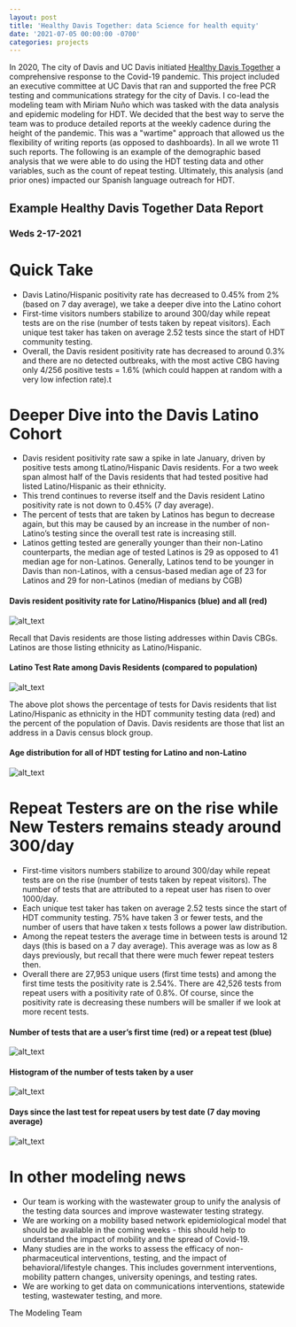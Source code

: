 ```yaml
---
layout: post
title: 'Healthy Davis Together: data Science for health equity'
date: '2021-07-05 00:00:00 -0700'
categories: projects
---
```


In 2020, The city of Davis and UC Davis initiated [Healthy Davis Together](http://healthydavistogether.org) a comprehensive response to the Covid-19 pandemic.
This project included an executive committee at UC Davis that ran and supported the free PCR testing and communications strategy for the city of Davis.
I co-lead the modeling team with Miriam Nu&ntilde;o which was tasked with the data analysis and epidemic modeling for HDT.
We decided that the best way to serve the team was to produce detailed reports at the weekly cadence during the height of the pandemic.
This was a "wartime" approach that allowed us the flexibility of writing reports (as opposed to dashboards).
In all we wrote 11 such reports.
The following is an example of the demographic based analysis that we were able to do using the HDT testing data and other variables, such as the count of repeat testing.
Ultimately, this analysis (and prior ones) impacted our Spanish language outreach for HDT.


## Example Healthy Davis Together Data Report
### Weds 2-17-2021

# Quick Take

* Davis Latino/Hispanic positivity rate has decreased to 0.45% from 2% (based on 7 day average), we take a deeper dive into the Latino cohort  
* First-time visitors numbers stabilize to around 300/day while repeat tests are on the rise (number of tests taken by repeat visitors).  Each unique test taker has taken on average 2.52 tests since the start of HDT community testing.
* Overall, the Davis resident positivity rate has decreased to around 0.3% and there are no detected outbreaks, with the most active CBG having only 4/256 positive tests = 1.6% (which could happen at random with a very low infection rate).t


# Deeper Dive into the Davis Latino Cohort



* Davis resident positivity rate saw a spike in late January, driven by positive tests among tLatino/Hispanic Davis residents.  For a two week span almost half of the Davis residents that had tested positive had listed Latino/Hispanic as their ethnicity.
* This trend continues to reverse itself and the Davis resident Latino positivity rate is not down to 0.45% (7 day average). 
* The percent of tests that are taken by Latinos has begun to decrease again, but this may be caused by an increase in the number of non-Latino’s testing since the overall test rate is increasing still.
* Latinos getting tested are generally younger than their non-Latino counterparts, the median age of tested Latinos is 29 as opposed to 41 median age for non-Latinos.  Generally, Latinos tend to be younger in Davis than non-Latinos, with a census-based median age of 23 for Latinos and 29 for non-Latinos (median of medians by CGB)


#### Davis resident positivity rate for Latino/Hispanics (blue) and all (red)


![alt_text](/images/hdt_images/image1.png "image_tooltip")


Recall that Davis residents are those listing addresses within Davis CBGs.  Latinos are those listing ethnicity as Latino/Hispanic.


#### Latino Test Rate among Davis Residents (compared to population)


![alt_text](/images/hdt_images/image3.png "image_tooltip")


The above plot shows the percentage of tests for Davis residents that list Latino/Hispanic as ethnicity in the HDT community testing data (red) and the percent of the population of Davis.  Davis residents are those that list an address in a Davis census block group.


#### Age distribution for all of HDT testing for Latino and non-Latino

![alt_text](/images/hdt_images/image6.png "image_tooltip")

# Repeat Testers are on the rise while New Testers remains steady around 300/day

* First-time visitors numbers stabilize to around 300/day while repeat tests are on the rise (number of tests taken by repeat visitors).  The number of tests that are attributed to a repeat user has risen to over 1000/day.
* Each unique test taker has taken on average 2.52 tests since the start of HDT community testing.  75% have taken 3 or fewer tests, and the number of users that have taken x tests follows a power law distribution.
* Among the repeat testers the average time in between tests is around 12 days (this is based on a 7 day average).  This average was as low as 8 days previously, but recall that there were much fewer repeat testers then.
* Overall there are 27,953 unique users (first time tests) and among the first time tests the positivity rate is 2.54%.  There are 42,526 tests from repeat users with a positivity rate of 0.8%.  Of course, since the positivity rate is decreasing these numbers will be smaller if we look at more recent tests.


####  Number of tests that are a user’s first time (red) or a repeat test (blue)

![alt_text](/images/hdt_images/image2.png "image_tooltip")

#### Histogram of the number of tests taken by a user

![alt_text](/images/hdt_images/image4.png "image_tooltip")

#### Days since the last test for repeat users by test date (7 day moving average)

![alt_text](/images/hdt_images/image5.png "image_tooltip")

# In other modeling news

* Our team is working with the wastewater group to unify the analysis of the testing data sources and improve wastewater testing strategy.
* We are working on a mobility based network epidemiological model that should be available in the coming weeks - this should help to understand the impact of mobility and the spread of Covid-19.
* Many studies are in the works to assess the efficacy of non-pharmaceutical interventions, testing, and the impact of behavioral/lifestyle changes.  This includes government interventions, mobility pattern changes, university openings, and testing rates.
* We are working to get data on communications interventions, statewide testing, wastewater testing, and more.

The Modeling Team
